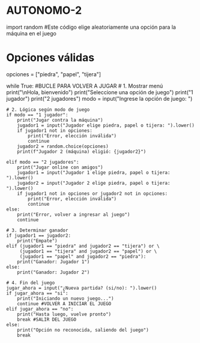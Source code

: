 # AUTONOMO-2
import random #Este código elige aleatoriamente una opción para la máquina en el juego

# Opciones válidas
opciones = ["piedra", "papel", "tijera"]

while True: #BUCLE PARA VOLVER A JUGAR 
    # 1. Mostrar menú
    print("\nHola, bienvenido")
    print("Seleccione una opción de juego")
    print("1 jugador")
    print("2 jugadores")
    modo = input("Ingrese la opción de juego: ")

    # 2. Lógica según modo de juego
    if modo == "1 jugador":
        print("Jugar contra la máquina")
        jugador1 = input("Jugador elige piedra, papel o tijera: ").lower()
        if jugador1 not in opciones:
            print("Error, elección inválida")
            continue
        jugador2 = random.choice(opciones)
        print(f"Jugador 2 (máquina) eligió: {jugador2}")

    elif modo == "2 jugadores":
        print("Jugar online con amigos")
        jugador1 = input("Jugador 1 elige piedra, papel o tijera: ").lower()
        jugador2 = input("Jugador 2 elige piedra, papel o tijera: ").lower()
        if jugador1 not in opciones or jugador2 not in opciones:
            print("Error, elección inválida")
            continue
    else:
        print("Error, volver a ingresar al juego")
        continue

    # 3. Determinar ganador
    if jugador1 == jugador2:
        print("Empate")
    elif (jugador1 == "piedra" and jugador2 == "tijera") or \
         (jugador1 == "tijera" and jugador2 == "papel") or \
         (jugador1 == "papel" and jugador2 == "piedra"):
        print("Ganador: Jugador 1")
    else:
        print("Ganador: Jugador 2")

    # 4. Fin del juego
    jugar_ahora = input("¿Nueva partida? (si/no): ").lower()
    if jugar_ahora == "si":
        print("Iniciando un nuevo juego...")
        continue #VOLVER A INICIAR EL JUEGO
    elif jugar_ahora == "no":
        print("Hasta luego, vuelve pronto")
        break #SALIR DEL JUEGO 
    else:
        print("Opción no reconocida, saliendo del juego")
        break
